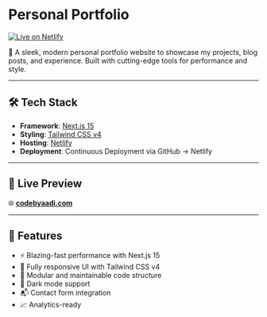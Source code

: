 # Personal Portfolio

[![Live on Netlify](https://img.shields.io/badge/Live%20on-Netlify-00C7B7?style=for-the-badge&logo=netlify&logoColor=white)](https://codebyaadi.com)

🚀 A sleek, modern personal portfolio website to showcase my projects, blog posts, and experience. Built with cutting-edge tools for performance and style.

---

## 🛠️ Tech Stack

- **Framework**: [Next.js 15](https://nextjs.org/)
- **Styling**: [Tailwind CSS v4](https://tailwindcss.com/)
- **Hosting**: [Netlify](https://www.netlify.com/)
- **Deployment**: Continuous Deployment via GitHub → Netlify

---

## 📸 Live Preview

🌐 **[codebyaadi.com](https://codebyaadi.com)**

---

## 📁 Features

- ⚡ Blazing-fast performance with Next.js 15
- 🎨 Fully responsive UI with Tailwind CSS v4
- 🧩 Modular and maintainable code structure
- 🌙 Dark mode support
- 📬 Contact form integration
- 📈 Analytics-ready
